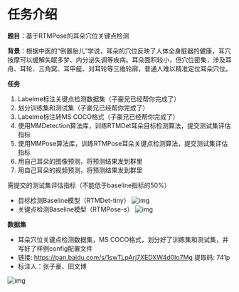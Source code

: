 # 任务介绍
**题目**：基于RTMPose的耳朵穴位关键点检测

**背景**：根据中医的“倒置胎儿”学说，耳朵的穴位反映了人体全身脏器的健康，耳穴按摩可以缓解失眠多梦、内分泌失调等疾病。耳朵面积较小，但穴位密集，涉及耳舟、耳轮、三角窝、耳甲艇、对耳轮等三维轮廓，普通人难以精准定位耳朵穴位。

**任务**
1. Labelme标注关键点检测数据集（子豪兄已经帮你完成了）
2. 划分训练集和测试集（子豪兄已经帮你完成了）
3. Labelme标注转MS COCO格式（子豪兄已经帮你完成了）
4. 使用MMDetection算法库，训练RTMDet耳朵目标检测算法，提交测试集评估指标
5. 使用MMPose算法库，训练RTMPose耳朵关键点检测算法，提交测试集评估指标
6. 用自己耳朵的图像预测，将预测结果发到群里
7. 用自己耳朵的视频预测，将预测结果发到群里

需提交的测试集评估指标（不能低于baseline指标的50%）
+ 目标检测Baseline模型（RTMDet-tiny）
![img](https://user-images.githubusercontent.com/94358981/242781076-0a1e11f3-5d6d-47b2-8617-06a83a490549.png)
+ 关键点检测Baseline模型（RTMPose-s）
![img](https://user-images.githubusercontent.com/94358981/242781136-3c1eeaa9-3599-4a89-ae01-ca3eddc7f52e.png)

**数据集**
+ 耳朵穴位关键点检测数据集，MS COCO格式，划分好了训练集和测试集，并写好了样例config配置文件
+ 链接: https://pan.baidu.com/s/1swTLpArj7XEDXW4d0lo7Mg 提取码: 741p
+ 标注人：张子豪、田文博

![img](https://user-images.githubusercontent.com/94358981/242781257-729a3215-282b-4140-9f74-07dfca1a6d45.png)